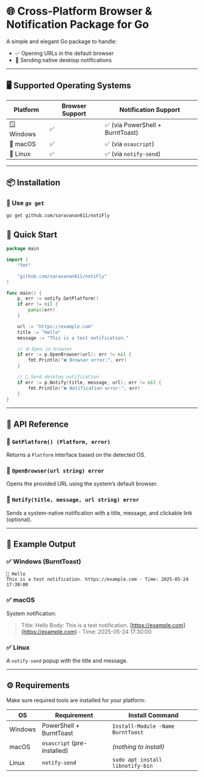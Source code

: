# 🌐 Cross-Platform Browser & Notification Package for Go

A simple and elegant Go package to handle:
- ✅ Opening URLs in the default browser
- 🔔 Sending native desktop notifications

---

## 🖥️ Supported Operating Systems

| Platform | Browser Support | Notification Support |
|----------|------------------|-----------------------|
| 🪟 Windows | ✅ | ✅ (via PowerShell + BurntToast) |
| 🍎 macOS   | ✅ | ✅ (via `osascript`)             |
| 🐧 Linux   | ✅ | ✅ (via `notify-send`)           |

---

## 📦 Installation

### 📁 Use `go get`
```bash
go get github.com/saravanan611/notiFly
```


## 🚀 Quick Start

```go
package main

import (
	"fmt"

	"github.com/saravanan611/notiFly"
)

func main() {
	p, err := notify.GetPlatform()
	if err != nil {
		panic(err)
	}

	url := "https://example.com"
	title := "Hello"
	message := "This is a test notification."

	// 🌐 Open in browser
	if err := p.OpenBrowser(url); err != nil {
		fmt.Println("❌ Browser error:", err)
	}

	// 🔔 Send desktop notification
	if err := p.Notify(title, message, url); err != nil {
		fmt.Println("❌ Notification error:", err)
	}
}

```

---

## 📘 API Reference

### 🔹 `GetPlatform() (Platform, error)`

Returns a `Platform` interface based on the detected OS.

### 🔹 `OpenBrowser(url string) error`

Opens the provided URL using the system’s default browser.

### 🔹 `Notify(title, message, url string) error`

Sends a system-native notification with a title, message, and clickable link (optional).

---

## 🧪 Example Output

### ✅ Windows (BurntToast)

```
🔔 Hello
This is a test notification. https://example.com - Time: 2025-05-24 17:30:00
```

### ✅ macOS

System notification:

> Title: Hello
> Body: This is a test notification. [https://example.com](https://example.com) - Time: 2025-05-24 17:30:00

### ✅ Linux

A `notify-send` popup with the title and message.

---

## ⚙️ Requirements

Make sure required tools are installed for your platform:

| OS      | Requirement                 | Install Command                   |
| ------- | --------------------------- | --------------------------------- |
| Windows | PowerShell + BurntToast     | `Install-Module -Name BurntToast` |
| macOS   | `osascript` (pre-installed) | *(nothing to install)*            |
| Linux   | `notify-send`               | `sudo apt install libnotify-bin`  |


